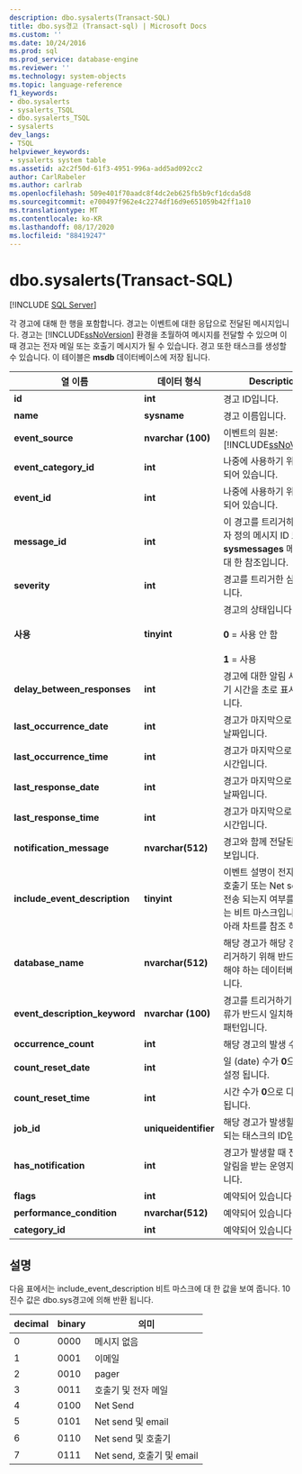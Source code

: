 ```yaml
---
description: dbo.sysalerts(Transact-SQL)
title: dbo.sys경고 (Transact-sql) | Microsoft Docs
ms.custom: ''
ms.date: 10/24/2016
ms.prod: sql
ms.prod_service: database-engine
ms.reviewer: ''
ms.technology: system-objects
ms.topic: language-reference
f1_keywords:
- dbo.sysalerts
- sysalerts_TSQL
- dbo.sysalerts_TSQL
- sysalerts
dev_langs:
- TSQL
helpviewer_keywords:
- sysalerts system table
ms.assetid: a2c2f50d-61f3-4951-996a-add5ad092cc2
author: CarlRabeler
ms.author: carlrab
ms.openlocfilehash: 509e401f70aadc8f4dc2eb625fb5b9cf1dcda5d8
ms.sourcegitcommit: e700497f962e4c2274df16d9e651059b42ff1a10
ms.translationtype: MT
ms.contentlocale: ko-KR
ms.lasthandoff: 08/17/2020
ms.locfileid: "88419247"
---
```

# <a name="dbosysalerts-transact-sql"></a>dbo.sysalerts(Transact-SQL)
[!INCLUDE [SQL Server](../../includes/applies-to-version/sqlserver.md)]

  각 경고에 대해 한 행을 포함합니다. 경고는 이벤트에 대한 응답으로 전달된 메시지입니다. 경고는 [!INCLUDE[ssNoVersion](../../includes/ssnoversion-md.md)] 환경을 초월하여 메시지를 전달할 수 있으며 이때 경고는 전자 메일 또는 호출기 메시지가 될 수 있습니다. 경고 또한 태스크를 생성할 수 있습니다.  이 테이블은 **msdb** 데이터베이스에 저장 됩니다.
  
|열 이름|데이터 형식|Description|  
|-----------------|---------------|-----------------|  
|**id**|**int**|경고 ID입니다.|  
|**name**|**sysname**|경고 이름입니다.|  
|**event_source**|**nvarchar (100)**|이벤트의 원본: [!INCLUDE[ssNoVersion](../../includes/ssnoversion-md.md)]|  
|**event_category_id**|**int**|나중에 사용하기 위해 예약되어 있습니다.|  
|**event_id**|**int**|나중에 사용하기 위해 예약되어 있습니다.|  
|**message_id**|**int**|이 경고를 트리거하는 사용자 정의 메시지 ID 또는 **sysmessages** 메시지에 대 한 참조입니다.|  
|**severity**|**int**|경고를 트리거한 심각도입니다.|  
|**사용**|**tinyint**|경고의 상태입니다.<br /><br /> **0** = 사용 안 함<br /><br /> **1** = 사용|  
|**delay_between_responses**|**int**|경고에 대한 알림 사이의 대기 시간을 초로 표시한 것입니다.|  
|**last_occurrence_date**|**int**|경고가 마지막으로 발생한 날짜입니다.|  
|**last_occurrence_time**|**int**|경고가 마지막으로 발생한 시간입니다.|  
|**last_response_date**|**int**|경고가 마지막으로 알려진 날짜입니다.|  
|**last_response_time**|**int**|경고가 마지막으로 알려진 시간입니다.|  
|**notification_message**|**nvarchar(512)**|경고와 함께 전달된 추가 정보입니다.|  
|**include_event_description**|**tinyint**|이벤트 설명이 전자 메일, 호출기 또는 Net send에서 전송 되는지 여부를 나타내는 비트 마스크입니다. 값은 아래 차트를 참조 하세요.|  
|**database_name**|**nvarchar(512)**|해당 경고가 해당 경고를 트리거하기 위해 반드시 발생해야 하는 데이터베이스입니다.|  
|**event_description_keyword**|**nvarchar (100)**|경고를 트리거하기 위해 오류가 반드시 일치해야 하는 패턴입니다.|  
|**occurrence_count**|**int**|해당 경고의 발생 수입니다.|  
|**count_reset_date**|**int**|일 (date) 수가 **0**으로 다시 설정 됩니다.|  
|**count_reset_time**|**int**|시간 수가 **0**으로 다시 설정 됩니다.|  
|**job_id**|**uniqueidentifier**|해당 경고가 발생할 때 실행되는 태스크의 ID입니다.|  
|**has_notification**|**int**|경고가 발생할 때 전자 메일 알림을 받는 운영자의 수입니다.|  
|**flags**|**int**|예약되어 있습니다.|  
|**performance_condition**|**nvarchar(512)**|예약되어 있습니다.|  
|**category_id**|**int**|예약되어 있습니다.|  
  
 ## <a name="remarks"></a>설명

다음 표에서는 include_event_description 비트 마스크에 대 한 값을 보여 줍니다. 10 진수 값은 dbo.sys경고에 의해 반환 됩니다. 

|decimal | binary | 의미 |
|------|------|------|
|0 |0000 |메시지 없음 |
|1 |0001 |이메일 |
|2 |0010 |pager |
|3 |0011 |호출기 및 전자 메일 |
|4 |0100 |Net Send |
|5 |0101 |Net send 및 email |
|6 |0110 |Net send 및 호출기 |
|7 |0111 |Net send, 호출기 및 email |
  
